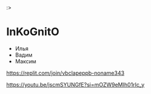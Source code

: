 :>
# InKoGnitO
 - Илья
 - Вадим
 - Максим

https://replit.com/join/vbclapeppb-noname343

https://youtu.be/jscmSYUNGfE?si=mOZW9eMIh01rIc_y
